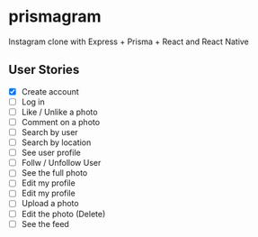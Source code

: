 # prismagram

Instagram clone with Express + Prisma + React and React Native

## User Stories

- [x] Create account
- [ ] Log in
- [ ] Like / Unlike a photo
- [ ] Comment on a photo
- [ ] Search by user
- [ ] Search by location
- [ ] See user profile
- [ ] Follw / Unfollow User
- [ ] See the full photo
- [ ] Edit my profile
- [ ] Edit my profile
- [ ] Upload a photo
- [ ] Edit the photo (Delete)
- [ ] See the feed
